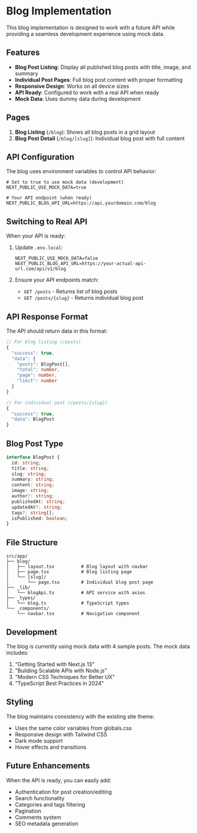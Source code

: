 # Blog Implementation

This blog implementation is designed to work with a future API while providing a seamless development experience using mock data.

## Features

- **Blog Post Listing**: Display all published blog posts with title, image, and summary
- **Individual Post Pages**: Full blog post content with proper formatting
- **Responsive Design**: Works on all device sizes
- **API Ready**: Configured to work with a real API when ready
- **Mock Data**: Uses dummy data during development

## Pages

1. **Blog Listing** (`/blog`): Shows all blog posts in a grid layout
2. **Blog Post Detail** (`/blog/[slug]`): Individual blog post with full content

## API Configuration

The blog uses environment variables to control API behavior:

```env
# Set to true to use mock data (development)
NEXT_PUBLIC_USE_MOCK_DATA=true

# Your API endpoint (when ready)
NEXT_PUBLIC_BLOG_API_URL=https://api.yourdomain.com/blog
```

## Switching to Real API

When your API is ready:

1. Update `.env.local`:
   ```env
   NEXT_PUBLIC_USE_MOCK_DATA=false
   NEXT_PUBLIC_BLOG_API_URL=https://your-actual-api-url.com/api/v1/blog
   ```

2. Ensure your API endpoints match:
   - `GET /posts` - Returns list of blog posts
   - `GET /posts/{slug}` - Returns individual blog post

## API Response Format

The API should return data in this format:

```typescript
// For blog listing (/posts)
{
  "success": true,
  "data": {
    "posts": BlogPost[],
    "total": number,
    "page": number,
    "limit": number
  }
}

// For individual post (/posts/{slug})
{
  "success": true,
  "data": BlogPost
}
```

## Blog Post Type

```typescript
interface BlogPost {
  id: string;
  title: string;
  slug: string;
  summary: string;
  content: string;
  image: string;
  author?: string;
  publishedAt: string;
  updatedAt?: string;
  tags?: string[];
  isPublished: boolean;
}
```

## File Structure

```
src/app/
├── blog/
│   ├── layout.tsx          # Blog layout with navbar
│   ├── page.tsx            # Blog listing page
│   └── [slug]/
│       └── page.tsx        # Individual blog post page
├── _lib/
│   └── blogApi.ts          # API service with axios
├── _types/
│   └── blog.ts             # TypeScript types
└── _components/
    └── navbar.tsx          # Navigation component
```

## Development

The blog is currently using mock data with 4 sample posts. The mock data includes:

1. "Getting Started with Next.js 13"
2. "Building Scalable APIs with Node.js" 
3. "Modern CSS Techniques for Better UX"
4. "TypeScript Best Practices in 2024"

## Styling

The blog maintains consistency with the existing site theme:
- Uses the same color variables from globals.css
- Responsive design with Tailwind CSS
- Dark mode support
- Hover effects and transitions

## Future Enhancements

When the API is ready, you can easily add:
- Authentication for post creation/editing
- Search functionality
- Categories and tags filtering
- Pagination
- Comments system
- SEO metadata generation
